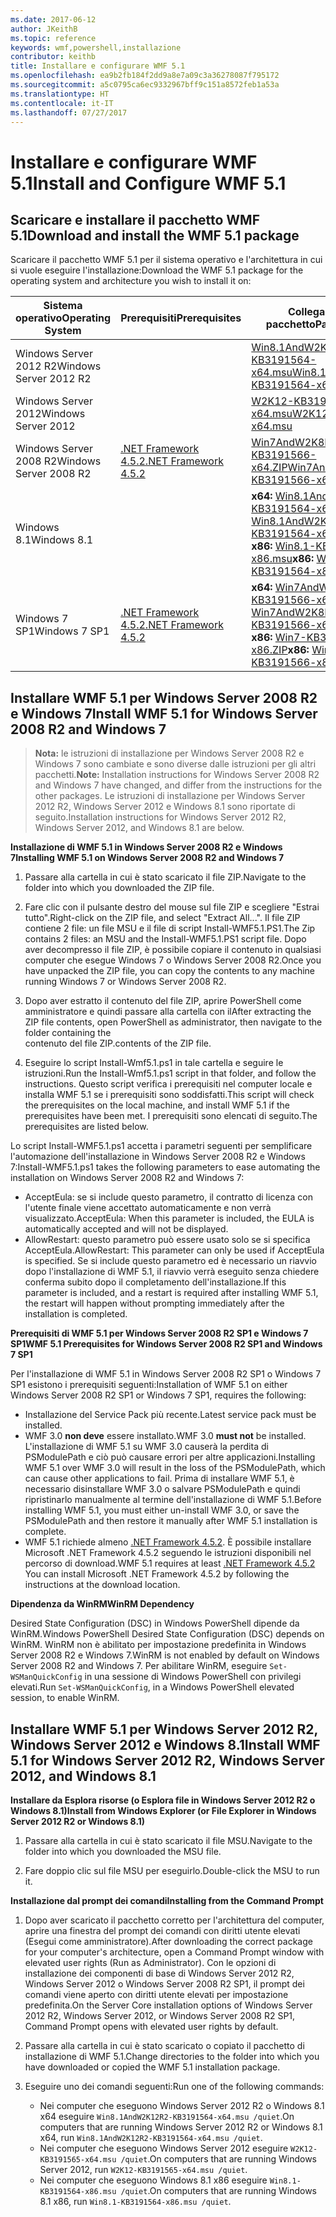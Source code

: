 ```yaml
---
ms.date: 2017-06-12
author: JKeithB
ms.topic: reference
keywords: wmf,powershell,installazione
contributor: keithb
title: Installare e configurare WMF 5.1
ms.openlocfilehash: ea9b2fb184f2dd9a8e7a09c3a36278087f795172
ms.sourcegitcommit: a5c0795ca6ec9332967bff9c151a8572feb1a53a
ms.translationtype: HT
ms.contentlocale: it-IT
ms.lasthandoff: 07/27/2017
---
```

# <a name="install-and-configure-wmf-51"></a><span data-ttu-id="6a021-103">Installare e configurare WMF 5.1</span><span class="sxs-lookup"><span data-stu-id="6a021-103">Install and Configure WMF 5.1</span></span> #


## <a name="download-and-install-the-wmf-51-package"></a><span data-ttu-id="6a021-104">Scaricare e installare il pacchetto WMF 5.1</span><span class="sxs-lookup"><span data-stu-id="6a021-104">Download and install the WMF 5.1 package</span></span>

<span data-ttu-id="6a021-105">Scaricare il pacchetto WMF 5.1 per il sistema operativo e l'architettura in cui si vuole eseguire l'installazione:</span><span class="sxs-lookup"><span data-stu-id="6a021-105">Download the WMF 5.1 package for the operating system and architecture you wish to install it on:</span></span>

| <span data-ttu-id="6a021-106">Sistema operativo</span><span class="sxs-lookup"><span data-stu-id="6a021-106">Operating System</span></span>       | <span data-ttu-id="6a021-107">Prerequisiti</span><span class="sxs-lookup"><span data-stu-id="6a021-107">Prerequisites</span></span>       | <span data-ttu-id="6a021-108">Collegamenti al pacchetto</span><span class="sxs-lookup"><span data-stu-id="6a021-108">Package Links</span></span>             |
|------------------------|---------------------|---------------------------|
| <span data-ttu-id="6a021-109">Windows Server 2012 R2</span><span class="sxs-lookup"><span data-stu-id="6a021-109">Windows Server 2012 R2</span></span> | | [<span data-ttu-id="6a021-110">Win8.1AndW2K12R2-KB3191564-x64.msu</span><span class="sxs-lookup"><span data-stu-id="6a021-110">Win8.1AndW2K12R2-KB3191564-x64.msu</span></span>](https://go.microsoft.com/fwlink/?linkid=839516)|
| <span data-ttu-id="6a021-111">Windows Server 2012</span><span class="sxs-lookup"><span data-stu-id="6a021-111">Windows Server 2012</span></span>    | | [<span data-ttu-id="6a021-112">W2K12-KB3191565-x64.msu</span><span class="sxs-lookup"><span data-stu-id="6a021-112">W2K12-KB3191565-x64.msu</span></span>](https://go.microsoft.com/fwlink/?linkid=839513)|
| <span data-ttu-id="6a021-113">Windows Server 2008 R2</span><span class="sxs-lookup"><span data-stu-id="6a021-113">Windows Server 2008 R2</span></span> | [<span data-ttu-id="6a021-114">.NET Framework 4.5.2</span><span class="sxs-lookup"><span data-stu-id="6a021-114">.NET Framework 4.5.2</span></span>](https://www.microsoft.com/en-ca/download/details.aspx?id=42642) | [<span data-ttu-id="6a021-115">Win7AndW2K8R2-KB3191566-x64.ZIP</span><span class="sxs-lookup"><span data-stu-id="6a021-115">Win7AndW2K8R2-KB3191566-x64.ZIP</span></span>](https://go.microsoft.com/fwlink/?linkid=839523) | 
| <span data-ttu-id="6a021-116">Windows 8.1</span><span class="sxs-lookup"><span data-stu-id="6a021-116">Windows 8.1</span></span>            |  | <span data-ttu-id="6a021-117">**x64:** [Win8.1AndW2K12R2-KB3191564-x64.msu](https://go.microsoft.com/fwlink/?linkid=839516)</span><span class="sxs-lookup"><span data-stu-id="6a021-117">**x64:** [Win8.1AndW2K12R2-KB3191564-x64.msu](https://go.microsoft.com/fwlink/?linkid=839516)</span></span> </br> <span data-ttu-id="6a021-118">**x86:** [Win8.1-KB3191564-x86.msu](https://go.microsoft.com/fwlink/?linkid=839521)</span><span class="sxs-lookup"><span data-stu-id="6a021-118">**x86:** [Win8.1-KB3191564-x86.msu](https://go.microsoft.com/fwlink/?linkid=839521)</span></span> |
| <span data-ttu-id="6a021-119">Windows 7 SP1</span><span class="sxs-lookup"><span data-stu-id="6a021-119">Windows 7 SP1</span></span>          | [<span data-ttu-id="6a021-120">.NET Framework 4.5.2</span><span class="sxs-lookup"><span data-stu-id="6a021-120">.NET Framework 4.5.2</span></span>](https://www.microsoft.com/en-ca/download/details.aspx?id=42642) | <span data-ttu-id="6a021-121">**x64:** [Win7AndW2K8R2-KB3191566-x64.ZIP](https://go.microsoft.com/fwlink/?linkid=839523)</span><span class="sxs-lookup"><span data-stu-id="6a021-121">**x64:** [Win7AndW2K8R2-KB3191566-x64.ZIP](https://go.microsoft.com/fwlink/?linkid=839523)</span></span> </br> <span data-ttu-id="6a021-122">**x86:** [Win7-KB3191566-x86.ZIP](https://go.microsoft.com/fwlink/?linkid=839522)</span><span class="sxs-lookup"><span data-stu-id="6a021-122">**x86:** [Win7-KB3191566-x86.ZIP](https://go.microsoft.com/fwlink/?linkid=839522)</span></span>



## <a name="install-wmf-51-for-windows-server-2008-r2-and-windows-7"></a><span data-ttu-id="6a021-123">Installare WMF 5.1 per Windows Server 2008 R2 e Windows 7</span><span class="sxs-lookup"><span data-stu-id="6a021-123">Install WMF 5.1 for Windows Server 2008 R2 and Windows 7</span></span>

> <span data-ttu-id="6a021-124">**Nota:** le istruzioni di installazione per Windows Server 2008 R2 e Windows 7 sono cambiate e sono diverse dalle istruzioni per gli altri pacchetti.</span><span class="sxs-lookup"><span data-stu-id="6a021-124">**Note:** Installation instructions for Windows Server 2008 R2 and Windows 7 have changed, and differ from the instructions for the other packages.</span></span> <span data-ttu-id="6a021-125">Le istruzioni di installazione per Windows Server 2012 R2, Windows Server 2012 e Windows 8.1 sono riportate di seguito.</span><span class="sxs-lookup"><span data-stu-id="6a021-125">Installation instructions for Windows Server 2012 R2, Windows Server 2012, and Windows 8.1 are below.</span></span>

<span data-ttu-id="6a021-126">**Installazione di WMF 5.1 in Windows Server 2008 R2 e Windows 7**</span><span class="sxs-lookup"><span data-stu-id="6a021-126">**Installing WMF 5.1 on Windows Server 2008 R2 and Windows 7**</span></span>

1. <span data-ttu-id="6a021-127">Passare alla cartella in cui è stato scaricato il file ZIP.</span><span class="sxs-lookup"><span data-stu-id="6a021-127">Navigate to the folder into which you downloaded the ZIP file.</span></span> 

2. <span data-ttu-id="6a021-128">Fare clic con il pulsante destro del mouse sul file ZIP e scegliere "Estrai tutto".</span><span class="sxs-lookup"><span data-stu-id="6a021-128">Right-click on the ZIP file, and select "Extract All...".</span></span> <span data-ttu-id="6a021-129">Il file ZIP contiene 2 file: un file MSU e il file di script Install-WMF5.1.PS1.</span><span class="sxs-lookup"><span data-stu-id="6a021-129">The Zip contains 2 files: an MSU and the Install-WMF5.1.PS1 script file.</span></span> <span data-ttu-id="6a021-130">Dopo aver decompresso il file ZIP, è possibile copiare il contenuto in qualsiasi computer che esegue Windows 7 o Windows Server 2008 R2.</span><span class="sxs-lookup"><span data-stu-id="6a021-130">Once you have unpacked the ZIP file, you can copy the contents to any machine running Windows 7 or Windows Server 2008 R2.</span></span>  

3. <span data-ttu-id="6a021-131">Dopo aver estratto il contenuto del file ZIP, aprire PowerShell come amministratore e quindi passare alla cartella con il</span><span class="sxs-lookup"><span data-stu-id="6a021-131">After extracting the ZIP file contents, open PowerShell as administrator, then navigate to the folder containing the</span></span>  
<span data-ttu-id="6a021-132">contenuto del file ZIP.</span><span class="sxs-lookup"><span data-stu-id="6a021-132">contents of the ZIP file.</span></span> 

4. <span data-ttu-id="6a021-133">Eseguire lo script Install-Wmf5.1.ps1 in tale cartella e seguire le istruzioni.</span><span class="sxs-lookup"><span data-stu-id="6a021-133">Run the Install-Wmf5.1.ps1 script in that folder, and follow the instructions.</span></span> <span data-ttu-id="6a021-134">Questo script verifica i prerequisiti nel computer locale e installa WMF 5.1 se i prerequisiti sono soddisfatti.</span><span class="sxs-lookup"><span data-stu-id="6a021-134">This script will check the prerequisites on the local machine, and install WMF 5.1 if the prerequisites have been met.</span></span> <span data-ttu-id="6a021-135">I prerequisiti sono elencati di seguito.</span><span class="sxs-lookup"><span data-stu-id="6a021-135">The prerequisites are listed below.</span></span> 

<span data-ttu-id="6a021-136">Lo script Install-WMF5.1.ps1 accetta i parametri seguenti per semplificare l'automazione dell'installazione in Windows Server 2008 R2 e Windows 7:</span><span class="sxs-lookup"><span data-stu-id="6a021-136">Install-WMF5.1.ps1 takes the following parameters to ease automating the installation on Windows Server 2008 R2 and Windows 7:</span></span>

- <span data-ttu-id="6a021-137">AcceptEula: se si include questo parametro, il contratto di licenza con l'utente finale viene accettato automaticamente e non verrà visualizzato.</span><span class="sxs-lookup"><span data-stu-id="6a021-137">AcceptEula: When this parameter is included, the EULA is automatically accepted and will not be displayed.</span></span>
- <span data-ttu-id="6a021-138">AllowRestart: questo parametro può essere usato solo se si specifica AcceptEula.</span><span class="sxs-lookup"><span data-stu-id="6a021-138">AllowRestart: This parameter can only be used if AcceptEula is specified.</span></span> <span data-ttu-id="6a021-139">Se si include questo parametro ed è necessario un riavvio dopo l'installazione di WMF 5.1, il riavvio verrà eseguito senza chiedere conferma subito dopo il completamento dell'installazione.</span><span class="sxs-lookup"><span data-stu-id="6a021-139">If this parameter is included, and a restart is required after installing WMF 5.1, the restart will happen without prompting immediately after the installation is completed.</span></span> 

<span data-ttu-id="6a021-140">**Prerequisiti di WMF 5.1 per Windows Server 2008 R2 SP1 e Windows 7 SP1**</span><span class="sxs-lookup"><span data-stu-id="6a021-140">**WMF 5.1 Prerequisites for Windows Server 2008 R2 SP1 and Windows 7 SP1**</span></span>

<span data-ttu-id="6a021-141">Per l'installazione di WMF 5.1 in Windows Server 2008 R2 SP1 o Windows 7 SP1 esistono i prerequisiti seguenti:</span><span class="sxs-lookup"><span data-stu-id="6a021-141">Installation of WMF 5.1 on either Windows Server 2008 R2 SP1 or Windows 7 SP1, requires the following:</span></span>
- <span data-ttu-id="6a021-142">Installazione del Service Pack più recente.</span><span class="sxs-lookup"><span data-stu-id="6a021-142">Latest service pack must be installed.</span></span>
- <span data-ttu-id="6a021-143">WMF 3.0 **non deve** essere installato.</span><span class="sxs-lookup"><span data-stu-id="6a021-143">WMF 3.0 **must not** be installed.</span></span> <span data-ttu-id="6a021-144">L'installazione di WMF 5.1 su WMF 3.0 causerà la perdita di PSModulePath e ciò può causare errori per altre applicazioni.</span><span class="sxs-lookup"><span data-stu-id="6a021-144">Installing WMF 5.1 over WMF 3.0 will result in the loss of the PSModulePath, which can cause other applications to fail.</span></span> <span data-ttu-id="6a021-145">Prima di installare WMF 5.1, è necessario disinstallare WMF 3.0 o salvare PSModulePath e quindi ripristinarlo manualmente al termine dell'installazione di WMF 5.1.</span><span class="sxs-lookup"><span data-stu-id="6a021-145">Before installing WMF 5.1, you must either un-install WMF 3.0, or save the PSModulePath and then restore it manually after WMF 5.1 installation is complete.</span></span> 
- <span data-ttu-id="6a021-146">WMF 5.1 richiede almeno [.NET Framework 4.5.2](https://www.microsoft.com/en-ca/download/details.aspx?id=42642). È possibile installare Microsoft .NET Framework 4.5.2 seguendo le istruzioni disponibili nel percorso di download.</span><span class="sxs-lookup"><span data-stu-id="6a021-146">WMF 5.1 requires at least [.NET Framework 4.5.2](https://www.microsoft.com/en-ca/download/details.aspx?id=42642) You can install Microsoft .NET Framework 4.5.2 by following the instructions at the download location.</span></span>

<span data-ttu-id="6a021-147">**Dipendenza da WinRM**</span><span class="sxs-lookup"><span data-stu-id="6a021-147">**WinRM Dependency**</span></span> 

<span data-ttu-id="6a021-148">Desired State Configuration (DSC) in Windows PowerShell dipende da WinRM.</span><span class="sxs-lookup"><span data-stu-id="6a021-148">Windows PowerShell Desired State Configuration (DSC) depends on WinRM.</span></span> <span data-ttu-id="6a021-149">WinRM non è abilitato per impostazione predefinita in Windows Server 2008 R2 e Windows 7.</span><span class="sxs-lookup"><span data-stu-id="6a021-149">WinRM is not enabled by default on Windows Server 2008 R2 and Windows 7.</span></span> <span data-ttu-id="6a021-150">Per abilitare WinRM, eseguire `Set-WSManQuickConfig` in una sessione di Windows PowerShell con privilegi elevati.</span><span class="sxs-lookup"><span data-stu-id="6a021-150">Run `Set-WSManQuickConfig`, in a Windows PowerShell elevated session, to enable WinRM.</span></span>


## <a name="install-wmf-51-for-windows-server-2012-r2-windows-server-2012-and-windows-81"></a><span data-ttu-id="6a021-151">Installare WMF 5.1 per Windows Server 2012 R2, Windows Server 2012 e Windows 8.1</span><span class="sxs-lookup"><span data-stu-id="6a021-151">Install WMF 5.1 for Windows Server 2012 R2, Windows Server 2012, and Windows 8.1</span></span>
<span data-ttu-id="6a021-152">**Installare da Esplora risorse (o Esplora file in Windows Server 2012 R2 o Windows 8.1)**</span><span class="sxs-lookup"><span data-stu-id="6a021-152">**Install from Windows Explorer (or File Explorer in Windows Server 2012 R2 or Windows 8.1)**</span></span>

1. <span data-ttu-id="6a021-153">Passare alla cartella in cui è stato scaricato il file MSU.</span><span class="sxs-lookup"><span data-stu-id="6a021-153">Navigate to the folder into which you downloaded the MSU file.</span></span>

2. <span data-ttu-id="6a021-154">Fare doppio clic sul file MSU per eseguirlo.</span><span class="sxs-lookup"><span data-stu-id="6a021-154">Double-click the MSU to run it.</span></span>

<span data-ttu-id="6a021-155">**Installazione dal prompt dei comandi**</span><span class="sxs-lookup"><span data-stu-id="6a021-155">**Installing from the Command Prompt**</span></span>

1. <span data-ttu-id="6a021-156">Dopo aver scaricato il pacchetto corretto per l'architettura del computer, aprire una finestra del prompt dei comandi con diritti utente elevati (Esegui come amministratore).</span><span class="sxs-lookup"><span data-stu-id="6a021-156">After downloading the correct package for your computer's architecture, open a Command Prompt window with elevated user rights (Run as Administrator).</span></span> <span data-ttu-id="6a021-157">Con le opzioni di installazione dei componenti di base di Windows Server 2012 R2, Windows Server 2012 o Windows Server 2008 R2 SP1, il prompt dei comandi viene aperto con diritti utente elevati per impostazione predefinita.</span><span class="sxs-lookup"><span data-stu-id="6a021-157">On the Server Core installation options of Windows Server 2012 R2, Windows Server 2012, or Windows Server 2008 R2 SP1, Command Prompt opens with elevated user rights by default.</span></span>

2. <span data-ttu-id="6a021-158">Passare alla cartella in cui è stato scaricato o copiato il pacchetto di installazione di WMF 5.1.</span><span class="sxs-lookup"><span data-stu-id="6a021-158">Change directories to the folder into which you have downloaded or copied the WMF 5.1 installation package.</span></span>

3. <span data-ttu-id="6a021-159">Eseguire uno dei comandi seguenti:</span><span class="sxs-lookup"><span data-stu-id="6a021-159">Run one of the following commands:</span></span>
    - <span data-ttu-id="6a021-160">Nei computer che eseguono Windows Server 2012 R2 o Windows 8.1 x64 eseguire `Win8.1AndW2K12R2-KB3191564-x64.msu /quiet`.</span><span class="sxs-lookup"><span data-stu-id="6a021-160">On computers that are running Windows Server 2012 R2 or Windows 8.1 x64, run `Win8.1AndW2K12R2-KB3191564-x64.msu /quiet`.</span></span>
    - <span data-ttu-id="6a021-161">Nei computer che eseguono Windows Server 2012 eseguire `W2K12-KB3191565-x64.msu /quiet`.</span><span class="sxs-lookup"><span data-stu-id="6a021-161">On computers that are running Windows Server 2012, run `W2K12-KB3191565-x64.msu /quiet`.</span></span>
    - <span data-ttu-id="6a021-162">Nei computer che eseguono Windows 8.1 x86 eseguire `Win8.1-KB3191564-x86.msu /quiet`.</span><span class="sxs-lookup"><span data-stu-id="6a021-162">On computers that are running Windows 8.1 x86, run `Win8.1-KB3191564-x86.msu /quiet`.</span></span>
    
